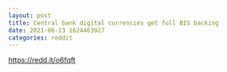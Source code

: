 ```yaml
--- 
layout: post 
title: Central bank digital currencies get full BIS backing 
date: 2021-06-23 1624463927 
categories: reddit 
--- 
```

https://redd.it/o6fqft
